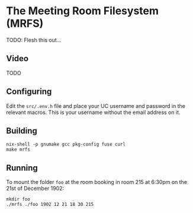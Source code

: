 # The Meeting Room Filesystem (MRFS)

TODO: Flesh this out...

## Video

TODO

## Configuring

Edit the `src/.env.h` file and place your UC username and password in the relevant macros.
This is your username without the email address on it.

## Building

```shell
nix-shell -p gnumake gcc pkg-config fuse curl
make mrfs
```

## Running

To mount the folder `foo` at the room booking in room 215 at 6:30pm on the 21st of December 1902:

```shell
mkdir foo
./mrfs ./foo 1902 12 21 18 30 215
```

